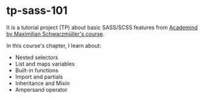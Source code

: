 # tp-sass-101
It is a tutorial project (TP) about basic SASS/SCSS features from [Academind by Maximilian Schwarzmüller's course](https://www.udemy.com/course/css-the-complete-guide-incl-flexbox-grid-sass/).

In this course's chapter, I learn about:
- Nested selectors
- List and maps variables
- Built-in functions
- Import and partials
- Inheritance and Mixin
- Ampersand operator
